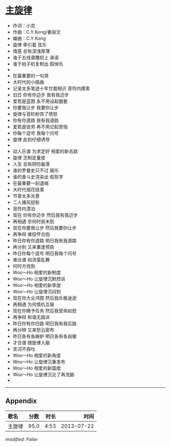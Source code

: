 # [主旋律](https://music.163.com/song?id=26523013)

* 作词：小克
* 作曲：C.Y.Kong/姜丽文
* 编曲：C.Y.Kong
* 旋律 牵引着 弦乐
* 情感 总有深浅厚薄
* 谁于五线谱雕刻上 承诺
* 谁于拍子机复制出 假快乐
* 
* 在最重要的一句哭
* 大时代的小插曲
* 记录太多笔迹十年廿载相识 音符内摸索
* 旧日 你有你迈步 我有我迈步
* 爱若是蓝图 永不用设起圈套
* 你要我让步 我要你让步
* 旋律与音阶粉饰了愤怒
* 你有你道路 我有我道路
* 爱若是徒劳 再不用记起苦恼
* 你每个逗号 我每个问号
* 旋律 此刻仔细诱导
* 
* 动人乐谱 为求定好 相爱的新去路
* 旋律 怎制定量度
* 人生 总有阴险磊落
* 谁的罗曼史只不过 娱乐
* 谁的奋斗史渲染出 假哲学
* 在最重要一刻退缩
* 大时代烟花结束
* 节录太多光景
* 二人捕风捉影
* 音符内漂泊
* 现在 你有你迈步 然后我有我迈步
* 再相遇 奈何时辰未到
* 现在你要我让步 然后我要你让步
* 再争辩 难投怀合抱
* 昨日你有你道路 明日我有我道路
* 再分别 又来重逢预告
* 昨日你每个逗号 明日我每个问号
* 难合谱 如流萤乱舞
* 何时方找到
* Woo～Ho 相爱的新制度
* Woo～Ho 让旋律沉默控诉
* Woo～Ho 相爱的新季度
* Woo～Ho 让旋律沉闷到
* 现在你大业鸿图 然后我乐极迷途
* 再相遇 为何情仇互报
* 现在你赐予任务 然后我受命如怒
* 再争辩 和谐无路诉
* 昨日你有你旧路 明日我有我后路
* 再分辨 又来愁云密布
* 昨日各有各嫉妒 明日各有各自傲
* 才合谱 随旋律入脑
* 言词不吞吐
* Woo～Ho 相爱的新角度
* Woo～Ho 让旋律沉重发布
* Woo～Ho 相爱的新国度
* Woo～Ho 让旋律沉沦了再洗脑
* 


---

## Appendix

|歌名|分数|时长|时间|
|:---|:---:|---:|---:|
|主旋律|95.0|4:53|2013-07-22

*modified: False*